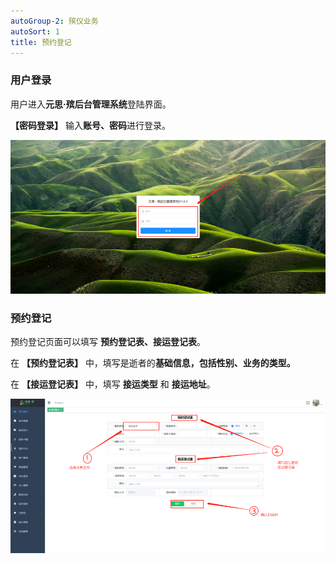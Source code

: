 ```yaml
---
autoGroup-2: 殡仪业务
autoSort: 1
title: 预约登记
---
```

### 用户登录

用户进入**元思·殡后台管理系统**登陆界面。

**【密码登录】** 输入**账号、密码**进行登录。

![3](../../.vuepress/public/product/1.png)

### 预约登记

预约登记页面可以填写 **预约登记表、接运登记表**。

在 **【预约登记表】** 中，填写是逝者的**基础信息，包括性别、业务的类型。**

在 **【接运登记表】** 中，填写 **接运类型** 和 **接运地址**。

![3](../../.vuepress/public/product/2.png)
